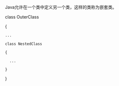 Java允许在一个类中定义另一个类，这样的类称为嵌套类。

  class OuterClass
  
  {
  
    ...
    
    class NestedClass
    
    {
      
      ...
    
    }
  
  }
